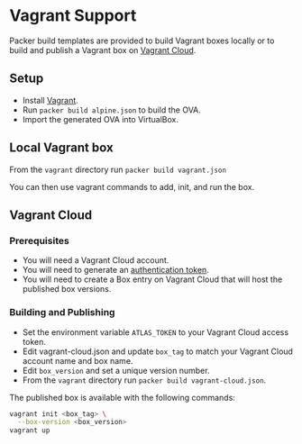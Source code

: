 # Vagrant Support

Packer build templates are provided to build Vagrant boxes locally or to build and publish a Vagrant box on [Vagrant Cloud](https://app.vagrantup.com).

## Setup

- Install [Vagrant](https://vagrantup.com).
- Run `packer build alpine.json` to build the OVA.
- Import the generated OVA into VirtualBox.

## Local Vagrant box

From the `vagrant` directory run `packer build vagrant.json`

You can then use vagrant commands to add, init, and run the box.

## Vagrant Cloud

### Prerequisites

- You will need a Vagrant Cloud account.
- You will need to generate an [authentication token](https://www.vagrantup.com/vagrant-cloud/users/authentication).
- You will need to create a Box entry on Vagrant Cloud that will host the published box versions.

### Building and Publishing

- Set the environment variable `ATLAS_TOKEN` to your Vagrant Cloud access token.
- Edit vagrant-cloud.json and update `box_tag` to match your Vagrant Cloud account name and box name.
- Edit `box_version` and set a unique version number.
- From the `vagrant` directory run `packer build vagrant-cloud.json`.

The published box is available with the following commands:

```bash
vagrant init <box_tag> \
  --box-version <box_version>
vagrant up
```
